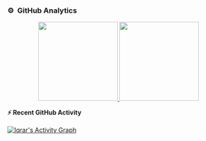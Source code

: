 
 ### ⚙️ &nbsp;GitHub Analytics
<p align="center">
<a href="https://github.com/iqrarijaz">
  <img height="180em" src="https://github-readme-stats-eight-theta.vercel.app/api?username=iqrarijaz&show_icons=true&theme=algolia&include_all_commits=true&count_private=true"/>
  <img height="180em" src="https://github-readme-stats-eight-theta.vercel.app/api/top-langs/?username=iqrarijaz8&layout=compact&langs_count=8&theme=algolia"/>
</a>
</p>
 
 <summary><b>⚡ Recent GitHub Activity</b></summary>
  <br/>
   <a href="https://github.com/iqrarijaz"><img alt="Iqrar's Activity Graph" src="https://activity-graph.herokuapp.com/graph?username=iqrarijaz&custom_title=Iqrar's%20Contribution%20Graph&theme=react-dark" />
